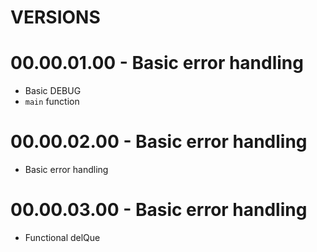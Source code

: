 # VERSIONS

# 00.00.01.00 - Basic error handling
- Basic DEBUG
- `main` function

# 00.00.02.00 - Basic error handling
- Basic error handling

# 00.00.03.00 - Basic error handling
- Functional delQue
